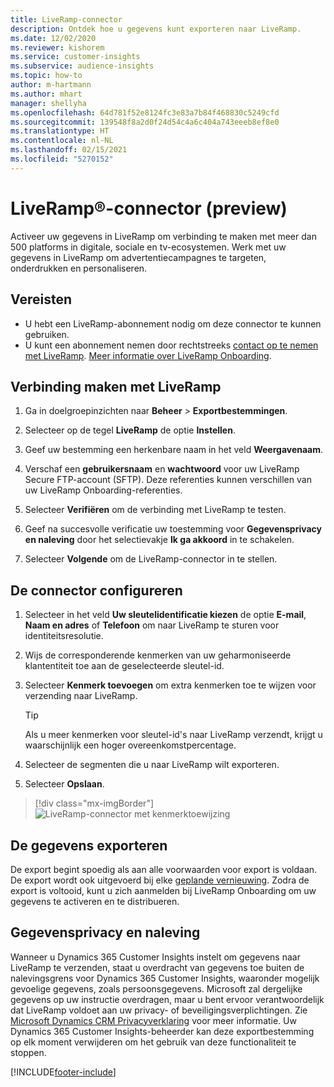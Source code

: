 ```yaml
---
title: LiveRamp-connector
description: Ontdek hoe u gegevens kunt exporteren naar LiveRamp.
ms.date: 12/02/2020
ms.reviewer: kishorem
ms.service: customer-insights
ms.subservice: audience-insights
ms.topic: how-to
author: m-hartmann
ms.author: mhart
manager: shellyha
ms.openlocfilehash: 64d781f52e8124fc3e83a7b84f468830c5249cfd
ms.sourcegitcommit: 139548f8a2d0f24d54c4a6c404a743eeeb8ef8e0
ms.translationtype: HT
ms.contentlocale: nl-NL
ms.lasthandoff: 02/15/2021
ms.locfileid: "5270152"
---
```

# <a name="liverampreg-connector-preview"></a>LiveRamp&reg;-connector (preview)

Activeer uw gegevens in LiveRamp om verbinding te maken met meer dan 500 platforms in digitale, sociale en tv-ecosystemen. Werk met uw gegevens in LiveRamp om advertentiecampagnes te targeten, onderdrukken en personaliseren.

## <a name="prerequisites"></a>Vereisten

- U hebt een LiveRamp-abonnement nodig om deze connector te kunnen gebruiken.
- U kunt een abonnement nemen door rechtstreeks [contact op te nemen met LiveRamp](https://liveramp.com/contact/). [Meer informatie over LiveRamp Onboarding](https://liveramp.com/our-platform/data-onboarding/).

## <a name="connect-to-liveramp"></a>Verbinding maken met LiveRamp

1. Ga in doelgroepinzichten naar **Beheer** > **Exportbestemmingen**.

1. Selecteer op de tegel **LiveRamp** de optie **Instellen**.

1. Geef uw bestemming een herkenbare naam in het veld **Weergavenaam**.

1. Verschaf een **gebruikersnaam** en **wachtwoord** voor uw LiveRamp Secure FTP-account (SFTP).
Deze referenties kunnen verschillen van uw LiveRamp Onboarding-referenties.

1. Selecteer **Verifiëren** om de verbinding met LiveRamp te testen.

1. Geef na succesvolle verificatie uw toestemming voor **Gegevensprivacy en naleving** door het selectievakje **Ik ga akkoord** in te schakelen.

1. Selecteer **Volgende** om de LiveRamp-connector in te stellen.

## <a name="configure-the-connector"></a>De connector configureren

1. Selecteer in het veld **Uw sleutelidentificatie kiezen** de optie **E-mail**, **Naam en adres** of **Telefoon** om naar LiveRamp te sturen voor identiteitsresolutie.

1. Wijs de corresponderende kenmerken van uw geharmoniseerde klantentiteit toe aan de geselecteerde sleutel-id.

1. Selecteer **Kenmerk toevoegen** om extra kenmerken toe te wijzen voor verzending naar LiveRamp.

   > [!TIP]
   > Als u meer kenmerken voor sleutel-id's naar LiveRamp verzendt, krijgt u waarschijnlijk een hoger overeenkomstpercentage.

1. Selecteer de segmenten die u naar LiveRamp wilt exporteren.

1. Selecteer **Opslaan**.

> [!div class="mx-imgBorder"]
> ![LiveRamp-connector met kenmerktoewijzing](media/export-liveramp-segments.png "LiveRamp-connector met kenmerktoewijzing")

## <a name="export-the-data"></a>De gegevens exporteren

De export begint spoedig als aan alle voorwaarden voor export is voldaan. De export wordt ook uitgevoerd bij elke [geplande vernieuwing](system.md#schedule-tab).
Zodra de export is voltooid, kunt u zich aanmelden bij LiveRamp Onboarding om uw gegevens te activeren en te distribueren.

## <a name="data-privacy-and-compliance"></a>Gegevensprivacy en naleving

Wanneer u Dynamics 365 Customer Insights instelt om gegevens naar LiveRamp te verzenden, staat u overdracht van gegevens toe buiten de nalevingsgrens voor Dynamics 365 Customer Insights, waaronder mogelijk gevoelige gegevens, zoals persoonsgegevens. Microsoft zal dergelijke gegevens op uw instructie overdragen, maar u bent ervoor verantwoordelijk dat LiveRamp voldoet aan uw privacy- of beveiligingsverplichtingen. Zie [Microsoft Dynamics CRM Privacyverklaring](https://go.microsoft.com/fwlink/?linkid=396732) voor meer informatie.
Uw Dynamics 365 Customer Insights-beheerder kan deze exportbestemming op elk moment verwijderen om het gebruik van deze functionaliteit te stoppen.

[!INCLUDE[footer-include](../includes/footer-banner.md)]